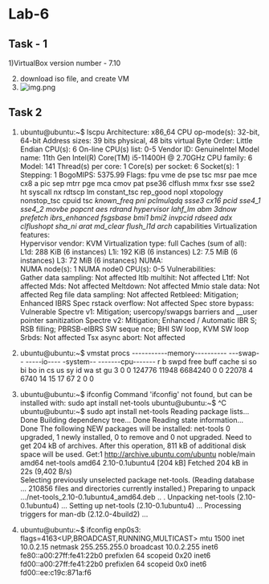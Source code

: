 # Lab-6

## Task - 1

1)VirtualBox version number - 7.10

2) download iso file, and create VM
3) ![img.png](img.png)

## Task 2

1) ubuntu@ubuntu:~$ lscpu
Architecture:             x86_64
CPU op-mode(s):         32-bit, 64-bit
Address sizes:          39 bits physical, 48 bits virtual
Byte Order:             Little Endian
CPU(s):                   6
On-line CPU(s) list:    0-5
Vendor ID:                GenuineIntel
Model name:             11th Gen Intel(R) Core(TM) i5-11400H
@ 2.70GHz
CPU family:           6
Model:                141
Thread(s) per core:   1
Core(s) per socket:   6
Socket(s):            1
Stepping:             1
BogoMIPS:             5375.99
Flags:                fpu vme de pse tsc msr pae mce cx8 a
pic sep mtrr pge mca cmov pat pse36
clflush mmx fxsr sse sse2 ht syscall
nx rdtscp lm constant_tsc rep_good
nopl xtopology nonstop_tsc cpuid tsc
_known_freq pni pclmulqdq ssse3 cx16
pcid sse4_1 sse4_2 movbe popcnt aes
rdrand hypervisor lahf_lm abm 3dnow
prefetch ibrs_enhanced fsgsbase bmi1
bmi2 invpcid rdseed adx clflushopt
sha_ni arat md_clear flush_l1d arch_
capabilities
Virtualization features:  
Hypervisor vendor:      KVM
Virtualization type:    full
Caches (sum of all):      
L1d:                    288 KiB (6 instances)
L1i:                    192 KiB (6 instances)
L2:                     7.5 MiB (6 instances)
L3:                     72 MiB (6 instances)
NUMA:                     
NUMA node(s):           1
NUMA node0 CPU(s):      0-5
Vulnerabilities:          
Gather data sampling:   Not affected
Itlb multihit:          Not affected
L1tf:                   Not affected
Mds:                    Not affected
Meltdown:               Not affected
Mmio stale data:        Not affected
Reg file data sampling: Not affected
Retbleed:               Mitigation; Enhanced IBRS
Spec rstack overflow:   Not affected
Spec store bypass:      Vulnerable
Spectre v1:             Mitigation; usercopy/swapgs barriers
and __user pointer sanitization
Spectre v2:             Mitigation; Enhanced / Automatic IBR
S; RSB filling; PBRSB-eIBRS SW seque
nce; BHI SW loop, KVM SW loop
Srbds:                  Not affected
Tsx async abort:        Not affected

2) ubuntu@ubuntu:~$ vmstat
procs -----------memory---------- ---swap-- -----io---- -system-- -------cpu-------
r  b   swpd   free   buff  cache   si   so    bi    bo   in   cs us sy id wa st gu
3  0      0 124776  11948 6684240    0    0 22078     4 6740   14 15 17 67  2  0  0
3) ubuntu@ubuntu:~$ ifconfig
Command 'ifconfig' not found, but can be installed with:
sudo apt install net-tools
ubuntu@ubuntu:~$ ^C
ubuntu@ubuntu:~$ sudo apt install net-tools
Reading package lists... Done
Building dependency tree... Done
Reading state information... Done
The following NEW packages will be installed:
net-tools
0 upgraded, 1 newly installed, 0 to remove and 0 not upgraded.
Need to get 204 kB of archives.
After this operation, 811 kB of additional disk space will be used.
Get:1 http://archive.ubuntu.com/ubuntu noble/main amd64 net-tools amd64 2.10-0.1ubuntu4 [204 kB]
Fetched 204 kB in 22s (9,402 B/s)  
Selecting previously unselected package net-tools.
(Reading database ... 210856 files and directories currently installed.)
Preparing to unpack .../net-tools_2.10-0.1ubuntu4_amd64.deb ..
.
Unpacking net-tools (2.10-0.1ubuntu4) ...
Setting up net-tools (2.10-0.1ubuntu4) ...
Processing triggers for man-db (2.12.0-4build2) ...
4) ubuntu@ubuntu:~$ ifconfig
enp0s3: flags=4163<UP,BROADCAST,RUNNING,MULTICAST>  mtu 1500
inet 10.0.2.15  netmask 255.255.255.0  broadcast 10.0.2.255
inet6 fe80::a00:27ff:fe41:22b0  prefixlen 64  scopeid 0x20<link>
inet6 fd00::a00:27ff:fe41:22b0  prefixlen 64  scopeid 0x0<global>
inet6 fd00::ee:c19c:871a:f6